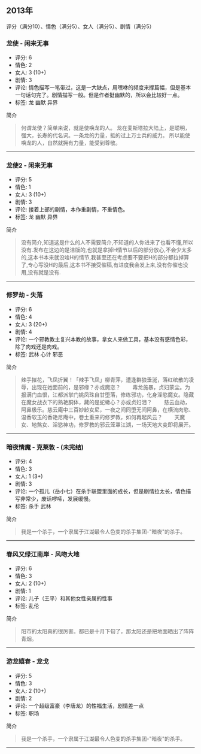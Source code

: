 ## 2013年
评分（满分10）、情色（满分5）、女人（满分5）、剧情（满分5）

### 龙使 - 闲来无事
* 评分: 6
* 情色: 2
* 女人: 3 (10+)
* 剧情: 3
* 评论: 情色描写一笔带过，这是一大缺点，用嘿咻的频度来撑篇幅，但是基本一句话句完了。剧情描写一般。但是作者挺幽默的，所以会比较好一点。
* 标签: 龙 幽默 异界

简介
> 何谓龙使？简单来说，就是使唤龙的人。 龙在麦斯塔拉大陆上，是聪明，强大，长寿的代名词。一条龙的力量，抵的过上万士兵的威力。 所以能使唤龙的人，自然就拥有力量，能受到尊敬。 

******

### 龙使2 - 闲来无事
* 评分: 5
* 情色: 1
* 女人: 3 (10+)
* 剧情: 3
* 评论: 接着上部的剧情，本作重剧情，不重情色。
* 标签: 龙 幽默 异界

简介
> 没有简介,知道这是什么的人不需要简介,不知道的人你进来了也看不懂,所以没有.发布在这边的是洁版的,也就是拿掉H情节以后的部分放心,不会少太多的,这本书本来就没啥H的情节,我甚至还在考虑要不要把H的部分都拉掉算了,专心写没H的最后,这本书不接受催稿,有进度我会发上来,没有你催也没用,没有就是没有. 

******

### 修罗劫 - 失落
* 评分: 6
* 情色: 4
* 女人: 3 (20+)
* 剧情: 4
* 评论: 一个邪教教主复兴本教的故事，拿女人来做工具，基本没有感情色彩，除了肉戏还是肉戏。
* 标签: 武林 心计 邪恶 

简介
> 辣手摧花，飞凤折翼！「辣手飞凤」柳青萍，遭逢群狼垂涎，落红缤散的凌辱，出现在她面前的，是邪缘？亦或魔恋？
　　毒龙施暴，贞妇蒙尘。为报满门血恨，江都派掌门姚凤珠自甘堕落，修练邪功，化身淫慾魔女。隐藏在魔女战衣下的熟艳胴体，藏的是蛇蠍心？亦或贞妇泪？
　　慈云血劫，阿鼻极乐。慈云庵中三百妙龄女尼，一夜之间同堕无间阿鼻，在横流肉慾、温香软玉的香艳尼庵中，卷土重来的修罗教，如何再起风云？
　　天魔女、地煞女、淫慾神功，修罗教的邪云笼罩江湖，一场天地大变即将展开。

******

### 暗夜情魔 - 克莱敦 - (未完结)
* 评分: 4
* 情色: 3
* 女人: 1 (3+)
* 剧情: 3
* 评论: 一个孤儿（岳小七）在杀手联盟里面的成长，但是剧情拉太长，情色描写非常少，废话啰嗦，发展缓慢。
* 标签: 杀手 武林

简介
> 我是一个杀手，一个隶属于江湖最令人色变的杀手集团-"暗夜"的杀手。

******

### 春风又绿江南岸 - 风吻大地
* 评分: 6
* 情色: 3
* 女人: 2 (10+)
* 剧情: 1
* 评论: 儿子（王平）和其他女性亲属的性事
* 标签: 乱伦

简介
> 阳市的太阳真的很厉害。都已是十月下旬了，那太阳还是把地面晒出了阵阵青烟。

******

### 游龙嬉春 - 龙戈
* 评分: 5
* 情色: 3
* 女人: 2 (10+)
* 剧情: 2
* 评论: 一个超级富豪（李唐龙）的性福生活，剧情差一点
* 标签: 职场

简介
> 我是一个杀手，一个隶属于江湖最令人色变的杀手集团-"暗夜"的杀手。

******